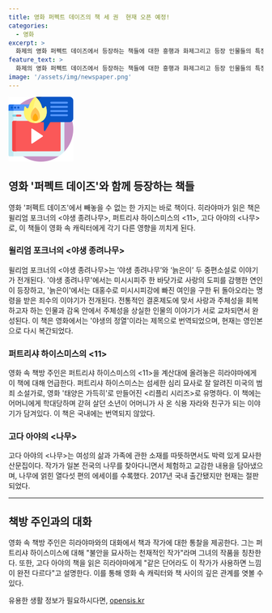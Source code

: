 ```yaml
---
title: 영화 퍼펙트 데이즈의 책 세 권  현재 오픈 예정!
categories:
  - 영화
excerpt: >
  화제의 영화 퍼펙트 데이즈에서 등장하는 책들에 대한 흥행과 화제그리고 등장 인물들의 특징에 대한 내용입니다. 책들의 독특한 내용과 절판되었다가 다시 복간되는 등의 이야기도 포함돼 있습니다.
feature_text: >
  화제의 영화 퍼펙트 데이즈에서 등장하는 책들에 대한 흥행과 화제그리고 등장 인물들의 특징에 대한 내용입니다. 책들의 독특한 내용과 절판되었다가 다시 복간되는 등의 이야기도 포함돼 있습니다.
image: '/assets/img/newspaper.png'
---
```


<p><img src="/assets/img/news.png" alt="rentncar 속보" /></p>

<h2 data-ke-size="size26">영화 '퍼펙트 데이즈'와 함께 등장하는 책들</h2>

<p data-ke-size="size16">영화 '퍼펙트 데이즈'에서 빼놓을 수 없는 한 가지는 바로 책이다. 히라야마가 읽은 책은 윌리엄 포크너의 <야생 종려나무>, 퍼트리샤 하이스미스의 <11>, 고다 아야의 <나무>로, 이 책들이 영화 속 캐릭터에게 각기 다른 영향을 끼치게 된다. </p>

<h3>윌리엄 포크너의 <야생 종려나무></h3>

<p data-ke-size="size16">윌리엄 포크너의 <야생 종려나무>는 ‘야생 종려나무’와 ‘늙은이’ 두 중편소설로 이야기가 전개된다. '야생 종려나무'에서는 미시시피주 한 바닷가로 사랑의 도피를 감행한 연인이 등장하고, '늙은이'에서는 대홍수로 미시시피강에 빠진 여인을 구한 뒤 돌아오라는 명령을 받은 죄수의 이야기가 전개된다. 전통적인 결혼제도에 맞서 사랑과 주체성을 회복하고자 하는 인물과 감옥 안에서 주체성을 상실한 인물의 이야기가 서로 교차되면서 완성된다. 이 책은 영화에서는 '야생의 정열'이라는 제목으로 번역되었으며, 현재는 영인본으로 다시 복간되었다.</p>

<h3>퍼트리샤 하이스미스의 <11></h3>

<p data-ke-size="size16">영화 속 책방 주인은 퍼트리샤 하이스미스의 <11>을 계산대에 올려놓은 히라야마에게 이 책에 대해 언급한다. 퍼트리샤 하이스미스는 섬세한 심리 묘사로 잘 알려진 미국의 범죄 소설가로, 영화 '태양은 가득히'로 만들어진 <리플리 시리즈>로 유명하다. 이 책에는 어머니에게 학대당하며 갇혀 살던 소년이 어머니가 사 온 식용 자라와 친구가 되는 이야기가 담겨있다. 이 책은 국내에는 번역되지 않았다.</p>

<h3>고다 아야의 <나무></h3>

<p data-ke-size="size16">고다 아야의 <나무>는 여성의 삶과 가족에 관한 소재를 따뜻하면서도 박력 있게 묘사한 산문집이다. 작가가 일본 전국의 나무를 찾아다니면서 체험하고 교감한 내용을 담아냈으며, 나무에 얽힌 열다섯 편의 에세이를 수록했다. 2017년 국내 출간됐지만 현재는 절판되었다.</p>

<hr>

<h2 data-ke-size="size26">책방 주인과의 대화</h2>

<p data-ke-size="size16">영화 속 책방 주인은 히라야마와의 대화에서 책과 작가에 대한 통찰을 제공한다. 그는 퍼트리샤 하이스미스에 대해 "불안을 묘사하는 천재적인 작가"라며 그녀의 작품을 칭찬한다. 또한, 고다 아야의 책을 읽은 히라야마에게 "같은 단어라도 이 작가가 사용하면 느낌이 완전 다르다"고 설명한다. 이를 통해 영화 속 캐릭터와 책 사이의 깊은 관계를 엿볼 수 있다.</p>
유용한 생활 정보가 필요하시다면, <a href="https://opensis.kr" rel="dofollow">opensis.kr</a>


